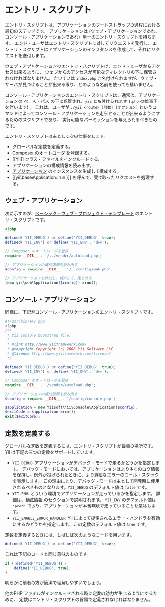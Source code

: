 エントリ・スクリプト
==================

エントリ・スクリプトは、アプリケーションのブートストラップの過程における最初のステップです。
アプリケーションは (ウェブ・アプリケーションであれ、コンソール・アプリケーションであれ）単一のエントリ・スクリプトを持ちます。
エンド・ユーザはエントリ・スクリプトに対してリクエストを発行し、エントリ・スクリプトはアプリケーションのインスタンスを作成して、それにリクエストを送付します。

ウェブ・アプリケーションのエントリ・スクリプトは、エンド・ユーザからアクセス出来るように、
ウェブからのアクセスが可能なディレクトリの下に保管されなければなりません。
たいていは `index.php` と名付けられますが、ウェブ・サーバが見つけることが出来る限り、どのような名前を使っても構いません。

コンソール・アプリケーションのエントリ・スクリプトは、通常は、アプリケーションの [ベース・パス](structure-applications.md) の下に保管され、`yii` と名付けられます (`.php` の拡張子を伴います) 。
これは、ユーザが `./yii <route> [引数] [オプション]` というコマンドによってコンソール・アプリケーションを走らせることが出来るようにするためのスクリプトであり、
実行可能なパーミッションを与えられるべきものです。

エントリ・スクリプトは主として次の仕事をします。

* グローバルな定数を定義する。
* [Composer のオートローダ](https://getcomposer.org/doc/01-basic-usage.md#autoloading) を登録する。
* [[Yii]] クラス・ファイルをインクルードする。
* アプリケーションの構成情報を読み出す。
* [アプリケーション](structure-applications.md) のインスタンスを生成して構成する。
* [[yii\base\Application::run()]] を呼んで、受け取ったリクエストを処理する。


## ウェブ・アプリケーション<span id="web-applications"></span>

次に示すのが、[ベーシック・ウェブ・プロジェクト・テンプレート](start-installation.md) のエントリ・スクリプトです。

```php
<?php

defined('YII_DEBUG') or define('YII_DEBUG', true);
defined('YII_ENV') or define('YII_ENV', 'dev');

// Composer のオートローダを登録
require __DIR__ . '/../vendor/autoload.php';

// アプリケーションの構成情報を読み出す
$config = require __DIR__ . '/../config/web.php';

// アプリケーションを作成し、構成して、走らせる
(new yii\web\Application($config))->run();
```


## コンソール・アプリケーション<span id="console-applications"></span>

同様に、下記がコンソール・アプリケーションのエントリ・スクリプトです。

```php
#!/usr/bin/env php
<?php
/**
 * Yii console bootstrap file.
 *
 * @link http://www.yiiframework.com/
 * @copyright Copyright (c) 2008 Yii Software LLC
 * @license http://www.yiiframework.com/license/
 */

defined('YII_DEBUG') or define('YII_DEBUG', true);
defined('YII_ENV') or define('YII_ENV', 'dev');

// Composer のオートローダを登録
require __DIR__ . '/vendor/autoload.php';

// アプリケーションの構成情報を読み出す
$config = require __DIR__ . '/config/console.php';

$application = new Yiisoft\Yii\Console\Application($config);
$exitCode = $application->run();
exit($exitCode);
```


## 定数を定義する<span id="defining-constants"></span>

グローバルな定数を定義するには、エントリ・スクリプトが最善の場所です。Yii は下記の三つの定数をサポートしています。

* `YII_DEBUG`: アプリケーションがデバッグ・モードで走るかどうかを指定します。
  デバッグ・モードにおいては、アプリケーションはより多くのログ情報を保持し、例外が投げられたときに、より詳細なエラーのコール・スタックを表示します。
  この理由により、デバッグ・モードは主として開発時に使用されるべきものとなります。`YII_DEBUG` のデフォルト値は `false` です。
* `YII_ENV`: どういう環境でアプリケーションが走っているかを指定します。
  詳細は、[構成情報](concept-configurations.md#environment-constants) のセクションで説明されます。
  `YII_ENV` のデフォルト値は `'prod'` であり、アプリケーションが本番環境で走っていることを意味します。
* `YII_ENABLE_ERROR_HANDLER`: Yii によって提供されるエラー・ハンドラを有効にするかどうかを指定します。
  この定数のデフォルト値は `true` です。

定数を定義するときには、しばしば次のようなコードを用います。

```php
defined('YII_DEBUG') or define('YII_DEBUG', true);
```

これは下記のコードと同じ意味のものです。

```php
if (!defined('YII_DEBUG')) {
    define('YII_DEBUG', true);
}
```

明らかに前者の方が簡潔で理解しやすいでしょう。

他のPHP ファイルがインクルードされる時に定数の効力が生じるようにするために、
定数はエントリ・スクリプトの冒頭で定義されなければなりません。
